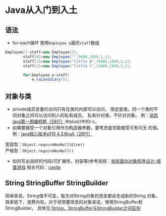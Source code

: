 # Java从入门到入土
## 语法
* for-each循环
使用`Employee e`遍历`staff`数组
```java
Employee[] staff=new Employee[3];
        staff[0]=new Employee("",9000,1999,1,1);
        staff[1]=new Employee("little B",10000,1999,2,2);
        staff[2]=new Employee("little C",12000,1999,3,3);

        for(Employee e:staff)
            e.raiseSalary(5);
```
## 对象与类
* private成员变量的访问只有在类的内部可以访问，
限定是类。同一个类的不同对象之间可以访问别人的私有成员。
私有针对类，不针对对象。
例：[翁凯java第一周编程题（58行）](File://C:\Users\Administrator\Desktop\practiceJava\moocJavaWengKai\src\fraction\Fraction.java)中plus()中的r.c。
* 如果要接受一个对象引用作为构造器参数，要考虑是否能接受可有可无
的值。例：[java核心技术p110 4.3.6null（28行）](File://C:\Users\Administrator\Desktop\practiceJava\coreJavaVolume\src\EmployeeTest.java)

宽容型：`Object.requireNonNulllElse()`  
严格型：`Object.requireNonNull()`

* 如何写出良好的代码(可扩展性，封装等)参考视频：[翁凯面向对象程序设计-城堡游戏](https://www.bilibili.com/video/BV1Mb411z7qx?p=32)
 相关代码：[castle](File://C:\Users\ZYY\Desktop\practiceJava\moocJavaWengKai\src\castle)
      
  
## String StringBuffer StringBuilder
简单来说，String值不可变，每次对String对象的改变都会生成新的String
对象。效率低下，浪费内存。对于经常要改变的对象来说，使用StringBuffer和StringBuilder。
具体见:[String、StringBuffer与StringBuilder之间区别](https://blog.csdn.net/itchuxuezhe_yang/article/details/89966303)
